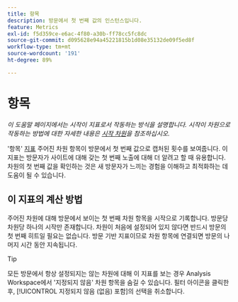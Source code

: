 ```yaml
---
title: 항목
description: 방문에서 첫 번째 값의 인스턴스입니다.
feature: Metrics
exl-id: f5d359ce-e6ac-4f80-a30b-ff78cc5fc8dc
source-git-commit: d095628e94a45221815b1d08e35132de09f5ed8f
workflow-type: tm+mt
source-wordcount: '191'
ht-degree: 89%

---
```


# 항목

*이 도움말 페이지에서는 시작이 지표로서 작동하는 방식을 설명합니다. 시작이 차원으로 작동하는 방법에 대한 자세한 내용은 [시작 차원](../dimensions/entry-dimensions.md)을 참조하십시오.*

&#39;항목&#39; [지표](overview.md) 주어진 차원 항목이 방문에서 첫 번째 값으로 캡처된 횟수를 보여줍니다. 이 지표는 방문자가 사이트에 대해 갖는 첫 번째 노출에 대해 더 알려고 할 때 유용합니다. 차원의 첫 번째 값을 확인하는 것은 새 방문자가 느끼는 경험을 이해하고 최적화하는 데 도움이 될 수 있습니다.

## 이 지표의 계산 방법

주어진 차원에 대해 방문에서 보이는 첫 번째 차원 항목을 시작으로 기록합니다. 방문당 차원당 하나의 시작만 존재합니다. 차원이 처음에 설정되어 있지 않다면 반드시 방문의 첫 번째 히트일 필요는 없습니다. 방문 기반 지표이므로 차원 항목에 연결되면 방문의 나머지 시간 동안 지속됩니다.

>[!TIP]
>
>모든 방문에서 항상 설정되지는 않는 차원에 대해 이 지표를 보는 경우 Analysis Workspace에서 &#39;지정되지 않음&#39; 차원 항목을 숨길 수 있습니다. 필터 아이콘을 클릭한 후, [!UICONTROL 지정되지 않음 (없음) 포함]의 선택을 취소합니다.
